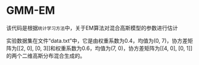 # GMM-EM

该代码是根据`统计学习方法`中，关于EM算法对混合高斯模型的参数进行估计

实验数据集在文件“data.txt”中，它是由权重系数为0.4，均值为(0, 7)，协方差矩阵为[[2, 0], [0, 3]]和权重系数为0.6，均值为(7, 0)，协方差矩阵为[[4, 0], [0, 1]]的两个二维高斯分布混合生成的。
